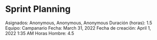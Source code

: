 # Sprint Planning

Asignados: Anonymous, Anonymous, Anonymous
Duración (horas): 1.5
Equipo: Campanario
Fecha: March 31, 2022
Fecha de creación: April 1, 2022 1:35 AM
Horas Hombre: 4.5